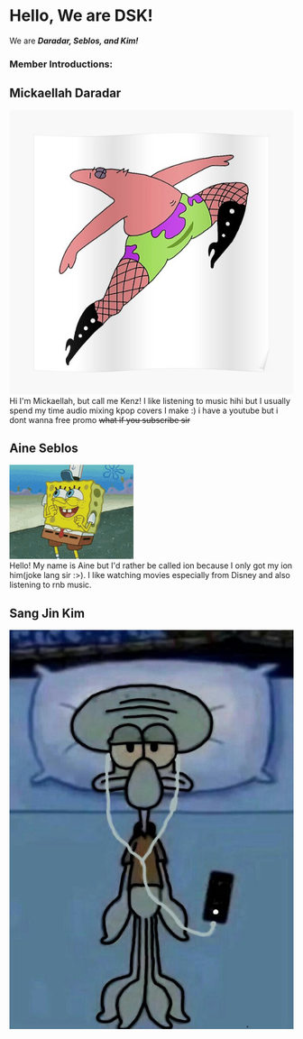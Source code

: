 # Hello, We are DSK!
We are ***Daradar, Seblos, and Kim!***

### Member Introductions:

## Mickaellah Daradar
![This is so me](/Daradar.jpg)  
Hi I'm Mickaellah, but call me Kenz! I like listening to music hihi but I usually spend my time audio mixing kpop covers I make :) i have a youtube but i dont wanna free promo ~~what if you subscribe sir~~

## Aine Seblos
![only applicable when happy](/seblos.gif)  
Hello! My name is Aine but I'd rather be called ion because I only got my ion him(joke lang sir :>). I like watching movies especially from Disney and also listening to rnb music. 
## Sang Jin Kim 
![Me after seeing my grades](/Kim.jpg)
